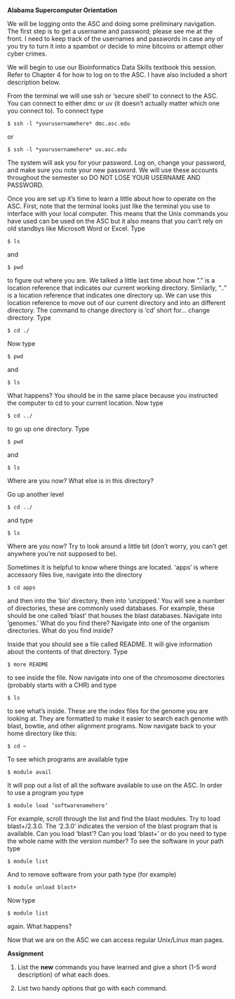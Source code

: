 **Alabama Supercomputer Orientation**

We will be logging onto the ASC and doing some preliminary navigation. The first step is to get a username and password; please see me at the front. I need to keep track of the usernames and passwords in case any of you try to turn it into a spambot or decide to mine bitcoins or attempt other cyber crimes. 

We will begin to use our Bioinformatics Data Skills textbook this session. Refer to Chapter 4 for how to log on to the ASC. I have also included a short description below.

From the terminal we will use ssh or ‘secure shell’ to connect to the ASC. You can connect to either dmc or uv (it doesn’t actually matter which one you connect to). To connect type

    $ ssh -l *yourusernamehere* dmc.asc.edu

or 

    $ ssh -l *yourusernamehere* uv.asc.edu

The system will ask you for your password. Log on, change your password, and make sure you note your new password. We will use these accounts throughout the semester so DO NOT LOSE YOUR USERNAME AND PASSWORD. 

Once you are set up it’s time to learn a little about how to operate on the ASC. First, note that the terminal looks just like the terminal you use to interface with your local computer. This means that the Unix commands you have used can be used on the ASC but it also means that you can’t rely on old standbys like Microsoft Word or Excel. Type

    $ ls

and 

    $ pwd

to figure out where you are. We talked a little last time about how “.” is a location reference that indicates our current working directory. Similarly, “..” is a location reference that indicates one directory up. We can use this location reference to move out of our current directory and into an different directory. The command to change directory is ‘cd’ short for… change directory. Type

    $ cd ./

Now type 

    $ pwd

and 

    $ ls

What happens? You should be in the same place because you instructed the computer to cd to your current location. Now type

    $ cd ../

to go up one directory. Type

    $ pwd

and

    $ ls

Where are you now? What else is in this directory?

Go up another level

    $ cd ../

and type 

    $ ls

Where are you now? Try to look around a little bit (don’t worry, you can’t get anywhere you’re not supposed to be).

Sometimes it is helpful to know where things are located. ‘apps’ is where accessory files live, navigate into the directory

    $ cd apps

and then into the ‘bio’ directory, then into ‘unzipped.’ You will see a number of directories, these are commonly used databases. For example, these should be one called ‘blast’ that houses the blast databases. Navigate into ‘genomes.’ What do you find there? Navigate into one of the organism directories. What do you find inside? 

Inside that you should see a file called README. It will give information about the contents of that directory. Type

    $ more README

to see inside the file. Now navigate into one of the chromosome directories (probably starts with a CHR) and type

    $ ls

to see what’s inside. These are the index files for the genome you are looking at. They are formatted to make it easier to search each genome with blast, bowtie, and other alignment programs. Now navigate back to your home directory like this:

    $ cd ~

To see which programs are available type

    $ module avail

It will pop out a list of all the software available to use on the ASC. In order to use a program you type 

    $ module load ‘softwarenamehere’

For example, scroll through the list and find the blast modules. Try to load blast+/2.3.0. The ‘2.3.0’ indicates the version of the blast program that is available. Can you load ‘blast’? Can you load ‘blast+’ or do you need to type the whole name with the version number? To see the software in your path type

    $ module list

And to remove software from your path type (for example)

    $ module unload blast+

Now type 

    $ module list

again. What happens?

Now that we are on the ASC we can access regular Unix/Linux man pages. 

**Assignment**

1. List the **new** commands you have learned and give a short (1-5 word description) of what each does.

2. List two handy options that go with each command.


